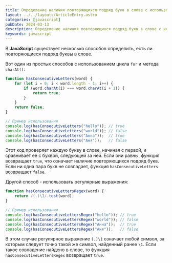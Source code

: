```yaml
---
title: Определение наличия повторяющихся подряд букв в слове с использованием JavaScript
layout: ../../layouts/ArticleEntry.astro
categories: [javascript]
pubDate: 2024-03-13
description: Определение наличия повторяющихся подряд букв в слове с использованием JavaScript
keywords: javascript
---
```


В **JavaScript** существует несколько способов определить, есть ли повторяющиеся подряд буквы в слове. 

Вот один из простых способов с использованием цикла `for` и метода `charAt()`:

```javascript
function hasConsecutiveLetters(word) {
    for (let i = 0; i < word.length - 1; i++) {
        if (word.charAt(i) === word.charAt(i + 1)) {
            return true;
        }
    }
    return false;
}

// Пример использования
console.log(hasConsecutiveLetters("hello")); // true
console.log(hasConsecutiveLetters("world")); // false
console.log(hasConsecutiveLetters("Анна"));  // true
console.log(hasConsecutiveLetters("Аня"));   // false
```

Этот код проверяет каждую букву в слове, начиная с первой, и сравнивает её с буквой, следующей за ней. Если они равны, функция возвращает `true`, что означает наличие повторяющихся подряд букв. Если ни одна пара букв не совпадает, функция `hasConsecutiveLetters` возвращает `false`.

Другой способ - использовать регулярные выражения:

```javascript
function hasConsecutiveLettersRegex(word) {
    return /(.)\1/.test(word);
}

// Пример использования
console.log(hasConsecutiveLettersRegex("hello")); // true
console.log(hasConsecutiveLettersRegex("world")); // false
console.log(hasConsecutiveLettersRegex("Анна"));  // true
console.log(hasConsecutiveLettersRegex("Аня"));   // false
```

В этом случае регулярное выражение `(.)\1` означает любой символ, за которым следует точно такой же символ, найденный ранее `\1`. Если такое совпадение найдено в слове, то функция `hasConsecutiveLettersRegex` возвращает `true`.